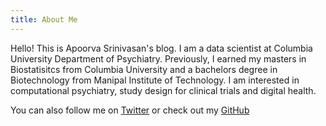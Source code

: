 ```yaml
---
title: About Me
---
```


Hello! This is Apoorva Srinivasan's blog. I am a data scientist at Columbia University Department of Psychiatry. Previously, I earned my masters in Biostatisitcs from Columbia University and a bachelors degree in Biotechnology from Manipal Institute of Technology. I am interested in computational psychiatry, study design for clinical trials and digital health.


You can also follow me on [Twitter](https://twitter.com/apoorvasriniva1) or check out my [GitHub](https://github.com/apoorvasrinivasan26)

